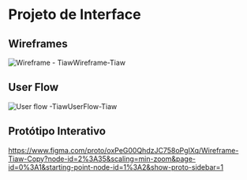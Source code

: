 # Projeto de Interface


## Wireframes 
![Wireframe - TiawWireframe-Tiaw](https://user-images.githubusercontent.com/79920434/135782783-a928a8a1-fa13-40cd-a804-f4fa70de1f70.png)

## User Flow
![User flow -TiawUserFlow-Tiaw](https://user-images.githubusercontent.com/79920434/135782860-ff3c4a1f-e103-4917-88a3-095250ef478d.png)

## Protótipo Interativo
https://www.figma.com/proto/oxPeG00QhdzJC758oPgIXq/Wireframe-Tiaw-Copy?node-id=2%3A35&scaling=min-zoom&page-id=0%3A1&starting-point-node-id=1%3A2&show-proto-sidebar=1
